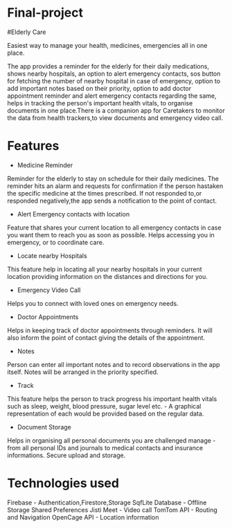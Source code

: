 # Final-project

#Elderly Care

Easiest way to manage your health, medicines, emergencies all in one place.

The app provides a reminder for the elderly for their daily medications, shows nearby hospitals, an option to alert emergency contacts, sos button for fetching the number of nearby hospital in case of emergency, option to add important notes based on their priority, option to add doctor appointment reminder and alert emergency contacts regarding the same, helps in tracking the person's important health vitals, to organise documents in one place.There is a companion app for Caretakers to monitor the data from health trackers,to view documents and emergency video call.

# Features 

- Medicine Reminder

Reminder for the elderly to stay on schedule for their daily medicines.
The reminder hits an alarm and requests for confirmation if the person hastaken the specific medicine at the times prescribed.
If not responded to,or responded negatively,the app sends a notification to the point of contact.

- Alert Emergency contacts with location

Feature that shares your current location to all emergency contacts in case you want them to reach you as soon as possible. Helps accessing you in emergency, or to coordinate care.

- Locate nearby Hospitals

This feature help in locating all your nearby hospitals in your current location providing information on the distances and directions for you.

- Emergency Video Call

Helps you to connect with loved ones on emergency needs.

- Doctor Appointments

Helps in keeping track of doctor appointments through reminders.
It will also inform the point of contact giving the details of the appointment.

- Notes

Person can enter all important notes and to record observations in the app itself.
Notes will be arranged in the priority specified.

- Track

This feature helps the person to track progress his important health vitals such as sleep, weight, blood pressure, sugar level etc. - A graphical representation of each would be provided based on the regular data.

- Document Storage

Helps in organising all personal documents you are challenged manage - from all personal IDs and journals to medical contacts and insurance informations. Secure upload and storage.

# Technologies used

Firebase - Authentication,Firestore,Storage
SqfLite Database - Offline Storage
Shared Preferences
Jisti Meet - Video call
TomTom API - Routing and Navigation
OpenCage API - Location information
